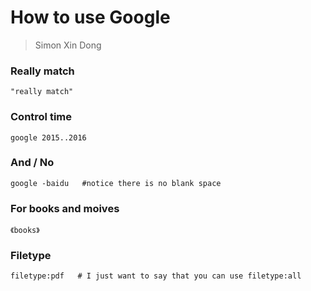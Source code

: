 # How to use Google
> Simon Xin Dong

### Really match    
	"really match"

### Control time
	google 2015..2016
	
### And / No
	google -baidu   #notice there is no blank space

### For books and moives
	《books》
### Filetype
	filetype:pdf   # I just want to say that you can use filetype:all